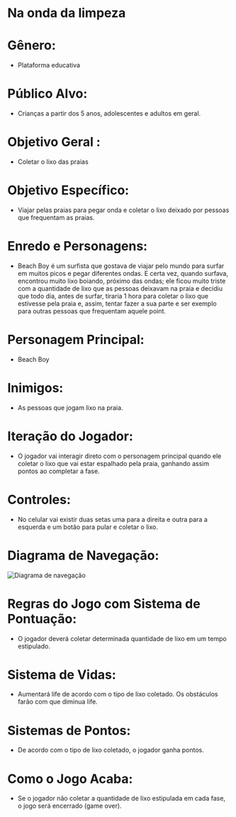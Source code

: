 # Na onda da limpeza 

# Gênero:
- Plataforma educativa

# Público Alvo:
- Crianças a partir dos 5 anos, adolescentes e adultos em geral.

# Objetivo Geral :
- Coletar o lixo das praias

# Objetivo Específico:
- Viajar pelas praias para pegar onda e coletar o lixo deixado por pessoas que frequentam as praias.

# Enredo e Personagens:
- Beach Boy é um surfista que gostava de viajar pelo mundo para surfar em muitos picos e pegar diferentes ondas. E certa vez, quando surfava, encontrou muito lixo boiando, próximo das ondas; ele ficou muito triste com a quantidade de lixo que as pessoas deixavam na praia e decidiu que todo dia, antes de surfar, tiraria 1 hora para coletar o lixo que estivesse pela praia e, assim, tentar fazer a sua parte e ser exemplo para outras pessoas que frequentam aquele point.  

# Personagem Principal:
- Beach Boy

# Inimigos:
- As pessoas que jogam lixo na praia.

# Iteração do Jogador:
- O jogador vai interagir direto com o personagem principal quando ele coletar o lixo que vai estar espalhado pela praia, ganhando assim pontos ao completar a fase.

# Controles:
- No celular vai existir duas setas uma para a direita e outra para a esquerda e um botão para pular e coletar o lixo. 

# Diagrama de Navegação:
![Diagrama de navegação](https://user-images.githubusercontent.com/53848638/64136723-1c190380-cdca-11e9-9354-1df03ddabbf6.JPG)

# Regras do Jogo com Sistema de Pontuação:
- O jogador deverá coletar determinada quantidade de lixo em um tempo estipulado. 

# Sistema de Vidas:
- Aumentará life de acordo com o tipo de lixo coletado. Os obstáculos farão com que diminua life. 

# Sistemas de Pontos:
- De acordo com o tipo de lixo coletado, o jogador ganha pontos. 

# Como o Jogo Acaba:
- Se o jogador não coletar a quantidade de lixo estipulada em cada fase, o jogo será encerrado (game over).



